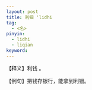 ```yaml
---
layout: post
title: 利钿 'lidhi 
tag:
  - <名>
pinyin: 
  - lidhi 
  - liqian
keyword: 
---
```



【释义】利钱 。                 
                                                                
【例句】把钱存银行，能拿到利钿。          
            
                       
                                          
                          